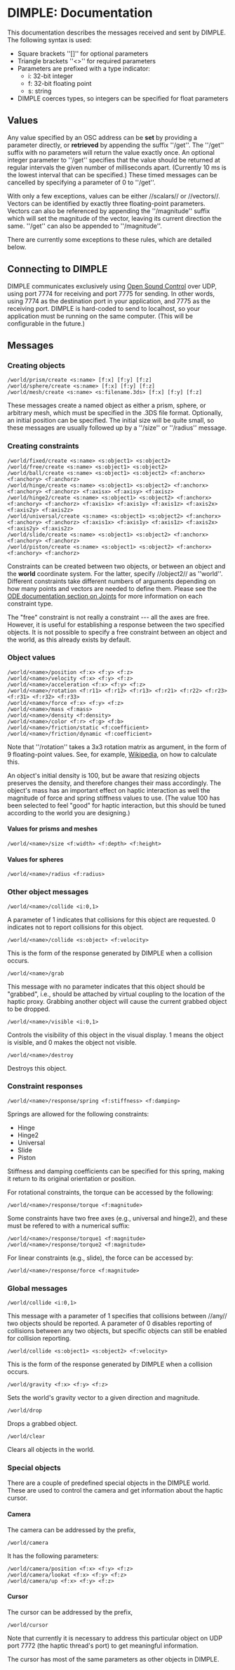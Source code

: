 # DIMPLE: Documentation

This documentation describes the messages received and sent by DIMPLE.
The following syntax is used:

  * Square brackets ''[]'' for optional parameters
  * Triangle brackets ''<>'' for required parameters
  * Parameters are prefixed with a type indicator:
    * i: 32-bit integer
    * f: 32-bit floating point
    * s: string
  * DIMPLE coerces types, so integers can be specified for float parameters

## Values ##

Any value specified by an OSC address can be **set** by providing a
parameter directly, or **retrieved** by appending the suffix ''/get''.
The ''/get'' suffix with no parameters will return the value exactly
once.  An optional integer parameter to ''/get'' specifies that the
value should be returned at regular intervals the given number of
milliseconds apart.  (Currently 10 ms is the lowest interval that can
be specified.)  These timed messages can be cancelled by specifying
a parameter of 0 to ''/get''.

With only a few exceptions, values can be either //scalars// or
//vectors//.  Vectors can be identified by exactly three
floating-point parameters.  Vectors can also be referenced by
appending the ''/magnitude'' suffix which will set the magnitude of
the vector, leaving its current direction the same.  ''/get'' can also
be appended to ''/magnitude''.

There are currently some exceptions to these rules, which are detailed
below.

## Connecting to DIMPLE ##

DIMPLE communicates exclusively using
[Open Sound Control](http://opensoundcontrol.org/) over UDP, using
port 7774 for receiving and port 7775 for sending.  In other words,
using 7774 as the destination port in your application, and 7775 as
the receiving port.  DIMPLE is hard-coded to send to localhost, so
your application must be running on the same computer.  (This will
be configurable in the future.)

## Messages ##

### Creating objects ###

    /world/prism/create <s:name> [f:x] [f:y] [f:z]
    /world/sphere/create <s:name> [f:x] [f:y] [f:z]
    /world/mesh/create <s:name> <s:filename.3ds> [f:x] [f:y] [f:z]

These messages create a named object as either a prism, sphere, or
arbitrary mesh, which must be specified in the .3DS file format.
Optionally, an initial position can be specified.  The initial size
will be quite small, so these messages are usually followed up by a
''/size'' or ''/radius'' message.

### Creating constraints ###

    /world/fixed/create <s:name> <s:object1> <s:object2>
    /world/free/create <s:name> <s:object1> <s:object2>
    /world/ball/create <s:name> <s:object1> <s:object2> <f:anchorx> <f:anchory> <f:anchorz>
    /world/hinge/create <s:name> <s:object1> <s:object2> <f:anchorx> <f:anchory> <f:anchorz> <f:axisx> <f:axisy> <f:axisz>
    /world/hinge2/create <s:name> <s:object1> <s:object2> <f:anchorx> <f:anchory> <f:anchorz> <f:axis1x> <f:axis1y> <f:axis1z> <f:axis2x> <f:axis2y> <f:axis2z>
    /world/universal/create <s:name> <s:object1> <s:object2> <f:anchorx> <f:anchory> <f:anchorz> <f:axis1x> <f:axis1y> <f:axis1z> <f:axis2x> <f:axis2y> <f:axis2z>
    /world/slide/create <s:name> <s:object1> <s:object2> <f:anchorx> <f:anchory> <f:anchorz>
    /world/piston/create <s:name> <s:object1> <s:object2> <f:anchorx> <f:anchory> <f:anchorz>

Constraints can be created between two objects, or between an object
and the **world** coordinate system.  For the latter, specify
//object2// as ''world''.  Different constraints take different
numbers of arguments depending on how many points and vectors are
needed to define them.  Please see the
[ODE documentation section on Joints](http://opende.sourceforge.net/wiki/index.php/Manual_(Joint_Types_and_Functions)) for more information on each
constraint type.

The "free" constraint is not really a constraint --- all the axes are
free.  However, it is useful for establishing a response between the
two specified objects.  It is not possible to specify a free
constraint between an object and the world, as this already exists by
default.

### Object values ###

    /world/<name>/position <f:x> <f:y> <f:z>
    /world/<name>/velocity <f:x> <f:y> <f:z>
    /world/<name>/acceleration <f:x> <f:y> <f:z>
    /world/<name>/rotation <f:r11> <f:r12> <f:r13> <f:r21> <f:r22> <f:r23> <f:r31> <f:r32> <f:r33>
    /world/<name>/force <f:x> <f:y> <f:z>
    /world/<name>/mass <f:mass>
    /world/<name>/density <f:density>
    /world/<name>/color <f:r> <f:g> <f:b>
    /world/<name>/friction/static <f:coefficient>
    /world/<name>/friction/dynamic <f:coefficient>

Note that ''/rotation'' takes a 3x3 rotation matrix as argument, in
the form of 9 floating-point values.  See, for example,
[Wikipedia](http://en.wikipedia.org/wiki/Rotation_matrix), on how to
calculate this.

An object's initial density is 100, but be aware that resizing objects
preserves the density, and therefore changes their mass accordingly.
The object's mass has an important effect on haptic interaction as
well the magnitude of force and spring stiffness values to use.  (The
value 100 has been selected to feel "good" for haptic interaction, but
this should be tuned according to the world you are designing.)

#### Values for prisms and meshes ####

    /world/<name>/size <f:width> <f:depth> <f:height>

#### Values for spheres ####

    /world/<name>/radius <f:radius>

### Other object messages ###

    /world/<name>/collide <i:0,1>

A parameter of 1 indicates that collisions for this object are
requested.  0 indicates not to report collisions for this object.

    /world/<name>/collide <s:object> <f:velocity>

This is the form of the response generated by DIMPLE when a collision
occurs.

    /world/<name>/grab

This message with no parameter indicates that this object should be
"grabbed", i.e., should be attached by virtual coupling to the
location of the haptic proxy.  Grabbing another object will cause
the current grabbed object to be dropped.

    /world/<name>/visible <i:0,1>

Controls the visibility of this object in the visual display.  1 means
the object is visible, and 0 makes the object not visible.

    /world/<name>/destroy

Destroys this object.


### Constraint responses ###

    /world/<name>/response/spring <f:stiffness> <f:damping>

Springs are allowed for the following constraints:

  * Hinge
  * Hinge2
  * Universal
  * Slide
  * Piston

Stiffness and damping coefficients can be specified for this spring,
making it return to its original orientation or position.

For rotational constraints, the torque can be accessed by the
following:

    /world/<name>/response/torque <f:magnitude>

Some constraints have two free axes (e.g., universal and hinge2),
and these must be refered to with a numerical suffix:

    /world/<name>/response/torque1 <f:magnitude>
    /world/<name>/response/torque2 <f:magnitude>

For linear constraints (e.g., slide), the force can be accessed by:

    /world/<name>/response/force <f:magnitude>

### Global messages ###

    /world/collide <i:0,1>

This message with a parameter of 1 specifies that collisions between
//any// two objects should be reported.  A parameter of 0 disables
reporting of collisions between any two objects, but specific objects
can still be enabled for collision reporting.

    /world/collide <s:object1> <s:object2> <f:velocity>

This is the form of the response generated by DIMPLE when a collision
occurs.

    /world/gravity <f:x> <f:y> <f:z>

Sets the world's gravity vector to a given direction and magnitude.

    /world/drop

Drops a grabbed object.

    /world/clear

Clears all objects in the world.

### Special objects ###

There are a couple of predefined special objects in the DIMPLE world.
These are used to control the camera and get information about the
haptic cursor.

#### Camera ####

The camera can be addressed by the prefix,

    /world/camera

It has the following parameters:

    /world/camera/position <f:x> <f:y> <f:z>
    /world/camera/lookat <f:x> <f:y> <f:z>
    /world/camera/up <f:x> <f:y> <f:z>

#### Cursor ####

The cursor can be addressed by the prefix,

    /world/cursor

Note that currently it is necessary to address this particular object
on UDP port 7772 (the haptic thread's port) to get meaningful
information.

The cursor has most of the same parameters as other objects in DIMPLE.
